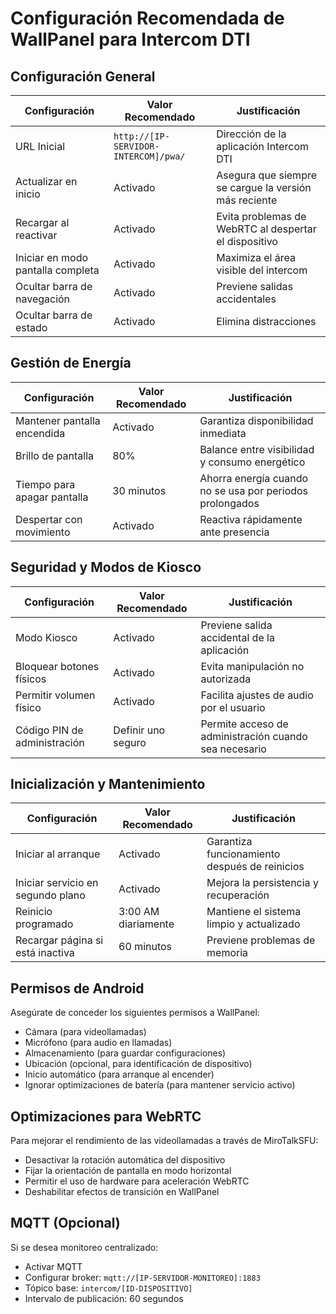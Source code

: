 # Configuración Recomendada de WallPanel para Intercom DTI

## Configuración General

| Configuración                     | Valor Recomendado                    | Justificación                                         |
| --------------------------------- | ------------------------------------ | ----------------------------------------------------- |
| URL Inicial                       | `http://[IP-SERVIDOR-INTERCOM]/pwa/` | Dirección de la aplicación Intercom DTI               |
| Actualizar en inicio              | Activado                             | Asegura que siempre se cargue la versión más reciente |
| Recargar al reactivar             | Activado                             | Evita problemas de WebRTC al despertar el dispositivo |
| Iniciar en modo pantalla completa | Activado                             | Maximiza el área visible del intercom                 |
| Ocultar barra de navegación       | Activado                             | Previene salidas accidentales                         |
| Ocultar barra de estado           | Activado                             | Elimina distracciones                                 |

## Gestión de Energía

| Configuración               | Valor Recomendado | Justificación                                            |
| --------------------------- | ----------------- | -------------------------------------------------------- |
| Mantener pantalla encendida | Activado          | Garantiza disponibilidad inmediata                       |
| Brillo de pantalla          | 80%               | Balance entre visibilidad y consumo energético           |
| Tiempo para apagar pantalla | 30 minutos        | Ahorra energía cuando no se usa por periodos prolongados |
| Despertar con movimiento    | Activado          | Reactiva rápidamente ante presencia                      |

## Seguridad y Modos de Kiosco

| Configuración                | Valor Recomendado  | Justificación                                         |
| ---------------------------- | ------------------ | ----------------------------------------------------- |
| Modo Kiosco                  | Activado           | Previene salida accidental de la aplicación           |
| Bloquear botones físicos     | Activado           | Evita manipulación no autorizada                      |
| Permitir volumen físico      | Activado           | Facilita ajustes de audio por el usuario              |
| Código PIN de administración | Definir uno seguro | Permite acceso de administración cuando sea necesario |

## Inicialización y Mantenimiento

| Configuración                     | Valor Recomendado   | Justificación                                 |
| --------------------------------- | ------------------- | --------------------------------------------- |
| Iniciar al arranque               | Activado            | Garantiza funcionamiento después de reinicios |
| Iniciar servicio en segundo plano | Activado            | Mejora la persistencia y recuperación         |
| Reinicio programado               | 3:00 AM diariamente | Mantiene el sistema limpio y actualizado      |
| Recargar página si está inactiva  | 60 minutos          | Previene problemas de memoria                 |

## Permisos de Android

Asegúrate de conceder los siguientes permisos a WallPanel:

- Cámara (para videollamadas)
- Micrófono (para audio en llamadas)
- Almacenamiento (para guardar configuraciones)
- Ubicación (opcional, para identificación de dispositivo)
- Inicio automático (para arranque al encender)
- Ignorar optimizaciones de batería (para mantener servicio activo)

## Optimizaciones para WebRTC

Para mejorar el rendimiento de las videollamadas a través de MiroTalkSFU:

- Desactivar la rotación automática del dispositivo
- Fijar la orientación de pantalla en modo horizontal
- Permitir el uso de hardware para aceleración WebRTC
- Deshabilitar efectos de transición en WallPanel

## MQTT (Opcional)

Si se desea monitoreo centralizado:

- Activar MQTT
- Configurar broker: `mqtt://[IP-SERVIDOR-MONITOREO]:1883`
- Tópico base: `intercom/[ID-DISPOSITIVO]`
- Intervalo de publicación: 60 segundos
